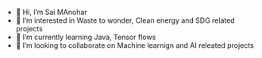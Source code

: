 - 👋 Hi, I’m Sai MAnohar
- 👀 I’m interested in Waste to wonder, Clean energy and SDG related projects
- 🌱 I’m currently learning Java, Tensor flows
- 💞️ I’m looking to collaborate on Machine learnign and AI releated projects

<!---
goldmanu/goldmanu is a ✨ special ✨ repository because its `README.md` (this file) appears on your GitHub profile.
You can click the Preview link to take a look at your changes.
--->
